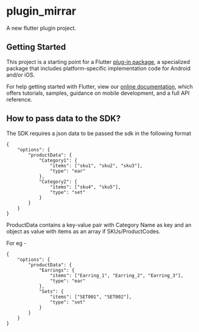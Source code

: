 # plugin_mirrar

A new flutter plugin project.

## Getting Started

This project is a starting point for a Flutter
[plug-in package](https://flutter.dev/developing-packages/),
a specialized package that includes platform-specific implementation code for
Android and/or iOS.

For help getting started with Flutter, view our
[online documentation](https://flutter.dev/docs), which offers tutorials,
samples, guidance on mobile development, and a full API reference.


## How to pass data to the SDK?

The SDK requires a json data to be passed the sdk in the following format

```
{
    "options": {
        "productData": {
            "Category1": {
                "items": ["sku1", "sku2", "sku3"],
                "type": "ear"
            },
            "Category2": {
                "items": ["sku4", "sku5"],
                "type": "set"
            }
        }
    }
}
```

ProductData contains a key-value pair with Category Name as key and an object as value with items as an array if SKUs/ProductCodes. 

For eg -
```
{
    "options": {
        "productData": {
            "Earrings": {
                "items": ["Earring_1", "Earring_2", "Earring_3"],
                "type": "ear"
            },
            "Sets": {
                "items": ["SET001", "SET002"],
                "type": "set"
            }
        }
    }
}
```



